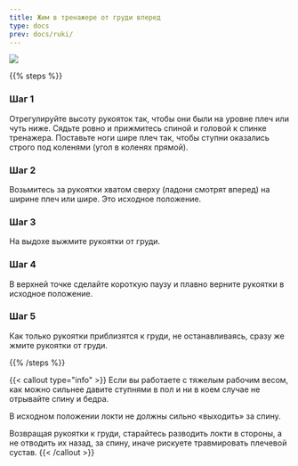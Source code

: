 ```yaml
---
title: Жим в тренажере от груди вперед
type: docs
prev: docs/ruki/
---
```

![](https://github.com/user-attachments/assets/2c1497f5-207d-4064-9c0c-81f7fa5bba97)


{{% steps %}}

### Шаг 1
Отрегулируйте высоту рукояток так, чтобы они были на уровне плеч или чуть ниже. Сядьте ровно и прижмитесь спиной и головой к спинке тренажера. Поставьте ноги шире плеч так, чтобы ступни оказались строго под коленями (угол в коленях прямой).

### Шаг 2
Возьмитесь за рукоятки хватом сверху (ладони смотрят вперед) на ширине плеч или шире. Это исходное положение.

### Шаг 3
На выдохе выжмите рукоятки от груди.

### Шаг 4
В верхней точке сделайте короткую паузу и плавно верните рукоятки в исходное положение.

### Шаг 5
Как только рукоятки приблизятся к груди, не останавливаясь, сразу же жмите рукоятки от груди.

{{% /steps %}}

{{< callout type="info" >}}
Если вы работаете с тяжелым рабочим весом, как можно сильнее давите ступнями в пол и ни в коем случае не отрывайте спину и бедра.

﻿﻿В исходном положении локти не должны сильно «выходить» за спину.

﻿﻿Возвращая рукоятки к груди, старайтесь разводить локти в стороны, а не отводить их назад, за спину, иначе рискуете травмировать плечевой сустав.
{{< /callout >}}
